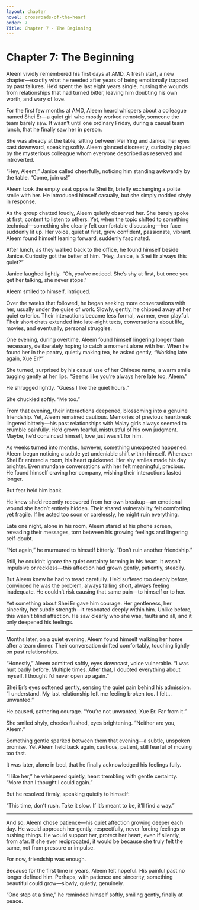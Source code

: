 ```yaml
---
layout: chapter
novel: crossroads-of-the-heart
order: 7
Title: Chapter 7 - The Beginning
---
```


# **Chapter 7: The Beginning**

Aleem vividly remembered his first days at AMD. A fresh start, a new chapter—exactly what he needed after years of being emotionally trapped by past failures. He’d spent the last eight years single, nursing the wounds from relationships that had turned bitter, leaving him doubting his own worth, and wary of love.

For the first few months at AMD, Aleem heard whispers about a colleague named Shei Er—a quiet girl who mostly worked remotely, someone the team barely saw. It wasn’t until one ordinary Friday, during a casual team lunch, that he finally saw her in person.

She was already at the table, sitting between Pei Ying and Janice, her eyes cast downward, speaking softly. Aleem glanced discreetly, curiosity piqued by the mysterious colleague whom everyone described as reserved and introverted.

“Hey, Aleem,” Janice called cheerfully, noticing him standing awkwardly by the table. “Come, join us!”

Aleem took the empty seat opposite Shei Er, briefly exchanging a polite smile with her. He introduced himself casually, but she simply nodded shyly in response.

As the group chatted loudly, Aleem quietly observed her. She barely spoke at first, content to listen to others. Yet, when the topic shifted to something technical—something she clearly felt comfortable discussing—her face suddenly lit up. Her voice, quiet at first, grew confident, passionate, vibrant. Aleem found himself leaning forward, suddenly fascinated.

After lunch, as they walked back to the office, he found himself beside Janice. Curiosity got the better of him. “Hey, Janice, is Shei Er always this quiet?”

Janice laughed lightly. “Oh, you’ve noticed. She’s shy at first, but once you get her talking, she never stops.”

Aleem smiled to himself, intrigued.

Over the weeks that followed, he began seeking more conversations with her, usually under the guise of work. Slowly, gently, he chipped away at her quiet exterior. Their interactions became less formal, warmer, even playful. Their short chats extended into late-night texts, conversations about life, movies, and eventually, personal struggles.

One evening, during overtime, Aleem found himself lingering longer than necessary, deliberately hoping to catch a moment alone with her. When he found her in the pantry, quietly making tea, he asked gently, “Working late again, Xue Er?”

She turned, surprised by his casual use of her Chinese name, a warm smile tugging gently at her lips. “Seems like you’re always here late too, Aleem.”

He shrugged lightly. “Guess I like the quiet hours.”

She chuckled softly. “Me too.”

From that evening, their interactions deepened, blossoming into a genuine friendship. Yet, Aleem remained cautious. Memories of previous heartbreak lingered bitterly—his past relationships with Malay girls always seemed to crumble painfully. He’d grown fearful, mistrustful of his own judgment. Maybe, he’d convinced himself, love just wasn’t for him.

As weeks turned into months, however, something unexpected happened. Aleem began noticing a subtle yet undeniable shift within himself. Whenever Shei Er entered a room, his heart quickened. Her shy smiles made his day brighter. Even mundane conversations with her felt meaningful, precious. He found himself craving her company, wishing their interactions lasted longer.

But fear held him back.

He knew she’d recently recovered from her own breakup—an emotional wound she hadn’t entirely hidden. Their shared vulnerability felt comforting yet fragile. If he acted too soon or carelessly, he might ruin everything.

Late one night, alone in his room, Aleem stared at his phone screen, rereading their messages, torn between his growing feelings and lingering self-doubt.

“Not again,” he murmured to himself bitterly. “Don’t ruin another friendship.”

Still, he couldn’t ignore the quiet certainty forming in his heart. It wasn’t impulsive or reckless—this affection had grown gently, patiently, steadily.

But Aleem knew he had to tread carefully. He’d suffered too deeply before, convinced he was the problem, always falling short, always feeling inadequate. He couldn’t risk causing that same pain—to himself or to her.

Yet something about Shei Er gave him courage. Her gentleness, her sincerity, her subtle strength—it resonated deeply within him. Unlike before, this wasn’t blind affection. He saw clearly who she was, faults and all, and it only deepened his feelings.

---

Months later, on a quiet evening, Aleem found himself walking her home after a team dinner. Their conversation drifted comfortably, touching lightly on past relationships.

“Honestly,” Aleem admitted softly, eyes downcast, voice vulnerable. “I was hurt badly before. Multiple times. After that, I doubted everything about myself. I thought I’d never open up again.”

Shei Er’s eyes softened gently, sensing the quiet pain behind his admission. “I understand. My last relationship left me feeling broken too. I felt... unwanted.”

He paused, gathering courage. “You’re not unwanted, Xue Er. Far from it.”

She smiled shyly, cheeks flushed, eyes brightening. “Neither are you, Aleem.”

Something gentle sparked between them that evening—a subtle, unspoken promise. Yet Aleem held back again, cautious, patient, still fearful of moving too fast.

It was later, alone in bed, that he finally acknowledged his feelings fully.

“I like her,” he whispered quietly, heart trembling with gentle certainty. “More than I thought I could again.”

But he resolved firmly, speaking quietly to himself:

“This time, don’t rush. Take it slow. If it’s meant to be, it’ll find a way.”

---

And so, Aleem chose patience—his quiet affection growing deeper each day. He would approach her gently, respectfully, never forcing feelings or rushing things. He would support her, protect her heart, even if silently, from afar. If she ever reciprocated, it would be because she truly felt the same, not from pressure or impulse.

For now, friendship was enough.

Because for the first time in years, Aleem felt hopeful. His painful past no longer defined him. Perhaps, with patience and sincerity, something beautiful could grow—slowly, quietly, genuinely.

“One step at a time,” he reminded himself softly, smiling gently, finally at peace.